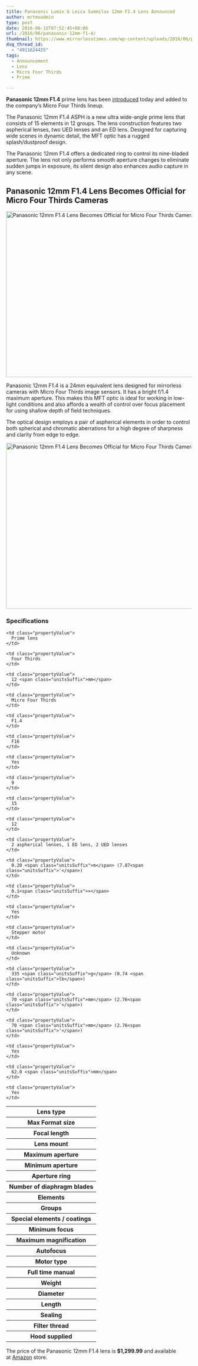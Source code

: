 ```yaml
---
title: Panasonic Lumix G Leica Summilux 12mm F1.4 Lens Announced
author: mrtmsadmin
type: post
date: 2016-06-15T07:52:45+00:00
url: /2016/06/panasonic-12mm-f1-4/
thumbnail: https://www.mirrorlesstimes.com/wp-content/uploads/2016/06/panasonic-12mm-f1-4-01.jpg
dsq_thread_id:
  - "4911624425"
tags:
  - Announcement
  - Lens
  - Micro Four Thirds
  - Prime

---
```

**Panasonic 12mm F1.4** prime lens has been <a href="http://news.panasonic.co.uk/pressreleases/panasonic-s-new-ultra-wide-angle-12mm-lens-enables-photographers-to-capture-dynamic-landscapes-with-rich-perspectives-1440050" target="_blank">introduced</a> today and added to the company&#8217;s Micro Four Thirds lineup.

The Panasonic 12mm F1.4 ASPH is a new ultra wide-angle prime lens that consists of 15 elements in 12 groups. The lens construction features two aspherical lenses, two UED lenses and an ED lens. Designed for capturing wide scenes in dynamic detail, the MFT optic has a rugged splash/dustproof design.

The Panasonic 12mm F1.4 offers a dedicated ring to control its nine-bladed aperture. The lens not only performs smooth aperture changes to eliminate sudden jumps in exposure, its silent design also enhances audio capture in any scene.<!--more-->

## Panasonic 12mm F1.4 Lens Becomes Official for Micro Four Thirds Cameras

<img class="alignnone wp-image-329 size-full" title="Panasonic 12mm F1.4 Lens Becomes Official for Micro Four Thirds Cameras" src="https://i2.wp.com/www.mirrorlesstimes.com/wp-content/uploads/2016/06/panasonic-12mm-f1-4-01.jpg?resize=600%2C450&#038;ssl=1" alt="Panasonic 12mm F1.4 Lens Becomes Official for Micro Four Thirds Cameras" width="600" height="450" srcset="https://i2.wp.com/www.mirrorlesstimes.com/wp-content/uploads/2016/06/panasonic-12mm-f1-4-01.jpg?w=1200&ssl=1 1200w, https://i2.wp.com/www.mirrorlesstimes.com/wp-content/uploads/2016/06/panasonic-12mm-f1-4-01.jpg?resize=300%2C225&ssl=1 300w, https://i2.wp.com/www.mirrorlesstimes.com/wp-content/uploads/2016/06/panasonic-12mm-f1-4-01.jpg?resize=768%2C576&ssl=1 768w, https://i2.wp.com/www.mirrorlesstimes.com/wp-content/uploads/2016/06/panasonic-12mm-f1-4-01.jpg?resize=1024%2C768&ssl=1 1024w" sizes="(max-width: 600px) 100vw, 600px" data-recalc-dims="1" /> 

Panasonic 12mm F1.4 is a 24mm equivalent lens designed for mirrorless cameras with Micro Four Thirds image sensors. It has a bright f/1.4 maximum aperture. This makes this MFT optic is ideal for working in low-light conditions and also affords a wealth of control over focus placement for using shallow depth of field techniques.

The optical design employs a pair of aspherical elements in order to control both spherical and chromatic aberrations for a high degree of sharpness and clarity from edge to edge.

<img class="alignnone wp-image-330 size-full" title="Panasonic 12mm F1.4 Lens Becomes Official for Micro Four Thirds Cameras" src="https://i0.wp.com/www.mirrorlesstimes.com/wp-content/uploads/2016/06/panasonic-12mm-f1-4-02.jpg?resize=600%2C450&#038;ssl=1" alt="Panasonic 12mm F1.4 Lens Becomes Official for Micro Four Thirds Cameras" width="600" height="450" srcset="https://i0.wp.com/www.mirrorlesstimes.com/wp-content/uploads/2016/06/panasonic-12mm-f1-4-02.jpg?w=1200&ssl=1 1200w, https://i0.wp.com/www.mirrorlesstimes.com/wp-content/uploads/2016/06/panasonic-12mm-f1-4-02.jpg?resize=300%2C225&ssl=1 300w, https://i0.wp.com/www.mirrorlesstimes.com/wp-content/uploads/2016/06/panasonic-12mm-f1-4-02.jpg?resize=768%2C576&ssl=1 768w, https://i0.wp.com/www.mirrorlesstimes.com/wp-content/uploads/2016/06/panasonic-12mm-f1-4-02.jpg?resize=1024%2C768&ssl=1 1024w" sizes="(max-width: 600px) 100vw, 600px" data-recalc-dims="1" /> 

### Specifications

<table  class=" table table-hover" >
  <tr>
    <th class="sub">
      Lens type
    </th>
    
    <td class="propertyValue">
      Prime lens
    </td>
  </tr>
  
  <tr>
    <th class="sub">
      Max Format size
    </th>
    
    <td class="propertyValue">
      Four Thirds
    </td>
  </tr>
  
  <tr>
    <th class="sub">
      Focal length
    </th>
    
    <td class="propertyValue">
      12 <span class="unitsSuffix">mm</span>
    </td>
  </tr>
  
  <tr>
    <th class="sub">
      Lens mount
    </th>
    
    <td class="propertyValue">
      Micro Four Thirds
    </td>
  </tr>
  
  <tr>
    <th class="sub">
      Maximum aperture
    </th>
    
    <td class="propertyValue">
      F1.4
    </td>
  </tr>
  
  <tr>
    <th class="sub">
      Minimum aperture
    </th>
    
    <td class="propertyValue">
      F16
    </td>
  </tr>
  
  <tr>
    <th class="sub">
      Aperture ring
    </th>
    
    <td class="propertyValue">
      Yes
    </td>
  </tr>
  
  <tr>
    <th class="sub">
      Number of diaphragm blades
    </th>
    
    <td class="propertyValue">
      9
    </td>
  </tr>
  
  <tr>
    <th class="sub">
      Elements
    </th>
    
    <td class="propertyValue">
      15
    </td>
  </tr>
  
  <tr>
    <th class="sub">
      Groups
    </th>
    
    <td class="propertyValue">
      12
    </td>
  </tr>
  
  <tr>
    <th class="sub">
      Special elements / coatings
    </th>
    
    <td class="propertyValue">
      2 aspherical lenses, 1 ED lens, 2 UED lenses
    </td>
  </tr>
  
  <tr>
    <th class="sub">
      Minimum focus
    </th>
    
    <td class="propertyValue">
      0.20 <span class="unitsSuffix">m</span> (7.87<span class="unitsSuffix">″</span>)
    </td>
  </tr>
  
  <tr>
    <th class="sub">
      Maximum magnification
    </th>
    
    <td class="propertyValue">
      0.1<span class="unitsSuffix">×</span>
    </td>
  </tr>
  
  <tr>
    <th class="sub">
      Autofocus
    </th>
    
    <td class="propertyValue">
      Yes
    </td>
  </tr>
  
  <tr>
    <th class="sub">
      Motor type
    </th>
    
    <td class="propertyValue">
      Stepper motor
    </td>
  </tr>
  
  <tr>
    <th class="sub">
      Full time manual
    </th>
    
    <td class="propertyValue">
      Unknown
    </td>
  </tr>
  
  <tr>
    <th class="sub">
      Weight
    </th>
    
    <td class="propertyValue">
      335 <span class="unitsSuffix">g</span> (0.74 <span class="unitsSuffix">lb</span>)
    </td>
  </tr>
  
  <tr>
    <th class="sub">
      Diameter
    </th>
    
    <td class="propertyValue">
      70 <span class="unitsSuffix">mm</span> (2.76<span class="unitsSuffix">″</span>)
    </td>
  </tr>
  
  <tr>
    <th class="sub">
      Length
    </th>
    
    <td class="propertyValue">
      70 <span class="unitsSuffix">mm</span> (2.76<span class="unitsSuffix">″</span>)
    </td>
  </tr>
  
  <tr>
    <th class="sub">
      Sealing
    </th>
    
    <td class="propertyValue">
      Yes
    </td>
  </tr>
  
  <tr>
    <th class="sub">
      Filter thread
    </th>
    
    <td class="propertyValue">
      62.0 <span class="unitsSuffix">mm</span>
    </td>
  </tr>
  
  <tr>
    <th class="sub">
      Hood supplied
    </th>
    
    <td class="propertyValue">
      Yes
    </td>
  </tr>
</table>

The price of the Panasonic 12mm F1.4 lens is **$1,299.99** and available at <a href="http://amzn.to/1VYFj5U" target="_blank" rel="nofollow">Amazon</a> store.